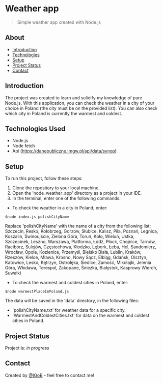 # Weather app
> Simple weather app created with Node.js


## About
* [Introduction](#introduction)
* [Technologies](#technologies-used)
* [Setup](#setup)
* [Project Status](#project-status)
* [Contact](#contact)


## Introduction
The project was created to learn and solidify my knowledge of pure Node.js.
With this application, you can check the weather in a city of your choice in Poland (the city must be on the provided list). You can also check which city in Poland is currently the warmest and coldest.


## Technologies Used
* Node.js
* Node fetch
* Api (https://danepubliczne.imgw.pl/api/data/synop)


## Setup
To run this project, follow these steps:

1. Clone the repository to your local machine.
2. Open the 'node_weather_app' directory as a project in your IDE.
3. In the terminal, enter one of the following commands:

* To check the weather in a city in Poland, enter:
```
$node index.js polishCityName
```


Replace 'polishCityName' with the name of a city from the following list:
Szczecin, Resko, Kołobrzeg, Gorzów, Słubice, Kalisz, Piła, Poznań, Legnica, Koszalin, Świnoujście, Zielona Góra, Toruń, Koło, Wieluń, Ustka, Szczecinek, Leszno, Warszawa, Platforma, Łódź, Płock, Chojnice, Tarnów, Racibórz, Sulejów, Częstochowa, Kłodzko, Lębork, Łeba, Hel, Sandomierz, Wrocław, Opole, Kozienice, Przemyśl, Bielsko Biała, Lublin, Kraków, Rzeszów, Kielce, Mława, Krosno, Nowy Sącz, Elbląg, Gdańsk, Olsztyn, Katowice, Lesko, Kętrzyn, Ostrołęka, Siedlce, Zamość, Mikołajki, Jelenia Góra, Włodawa, Terespol, Zakopane, Śnieżka, Białystok, Kasprowy Wierch, Suwałki

* To check the warmest and coldest cities in Poland, enter:
```
$node warmestPlaceInPoland.js
```


The data will be saved in the 'data' directory, in the following files:

* 'polishCityName.txt' for weather data for a specific city.
* 'WarmestAndColdestCities.txt' for data on the warmest and coldest cities in Poland.


## Project Status
Project is: _in progress_


## Contact
Created by [@IGoB](https://igobb-portfolio.netlify.app/) - feel free to contact me!